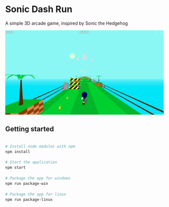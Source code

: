 # Sonic Dash Run

A simple 3D arcade game, inspired by Sonic the Hedgehog

![Screenshot](./screenshot.png?raw=true "Screenshot")

## Getting started

```bash

# Install node modules with npm
npm install

# Start the application
npm start

# Package the app for windows
npm run package-win

# Package the app for linux
npm run package-linux

```